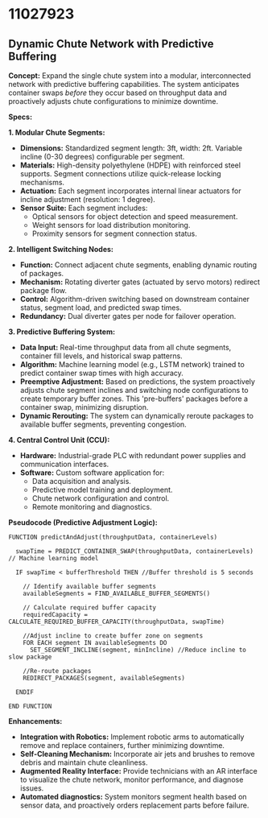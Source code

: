 # 11027923

## Dynamic Chute Network with Predictive Buffering

**Concept:** Expand the single chute system into a modular, interconnected network with predictive buffering capabilities. The system anticipates container swaps *before* they occur based on throughput data and proactively adjusts chute configurations to minimize downtime.

**Specs:**

**1. Modular Chute Segments:**

*   **Dimensions:** Standardized segment length: 3ft, width: 2ft.  Variable incline (0-30 degrees) configurable per segment.
*   **Materials:** High-density polyethylene (HDPE) with reinforced steel supports. Segment connections utilize quick-release locking mechanisms.
*   **Actuation:** Each segment incorporates internal linear actuators for incline adjustment (resolution: 1 degree).
*   **Sensor Suite:** Each segment includes:
    *   Optical sensors for object detection and speed measurement.
    *   Weight sensors for load distribution monitoring.
    *   Proximity sensors for segment connection status.

**2. Intelligent Switching Nodes:**

*   **Function:**  Connect adjacent chute segments, enabling dynamic routing of packages.
*   **Mechanism:** Rotating diverter gates (actuated by servo motors) redirect package flow.
*   **Control:**  Algorithm-driven switching based on downstream container status, segment load, and predicted swap times.
*   **Redundancy:**  Dual diverter gates per node for failover operation.

**3. Predictive Buffering System:**

*   **Data Input:** Real-time throughput data from all chute segments, container fill levels, and historical swap patterns.
*   **Algorithm:**  Machine learning model (e.g., LSTM network) trained to predict container swap times with high accuracy.
*   **Preemptive Adjustment:**  Based on predictions, the system proactively adjusts chute segment inclines and switching node configurations to create temporary buffer zones. This 'pre-buffers' packages before a container swap, minimizing disruption.
*   **Dynamic Rerouting:** The system can dynamically reroute packages to available buffer segments, preventing congestion.

**4. Central Control Unit (CCU):**

*   **Hardware:** Industrial-grade PLC with redundant power supplies and communication interfaces.
*   **Software:** Custom software application for:
    *   Data acquisition and analysis.
    *   Predictive model training and deployment.
    *   Chute network configuration and control.
    *   Remote monitoring and diagnostics.

**Pseudocode (Predictive Adjustment Logic):**

```
FUNCTION predictAndAdjust(throughputData, containerLevels)

  swapTime = PREDICT_CONTAINER_SWAP(throughputData, containerLevels) // Machine learning model

  IF swapTime < bufferThreshold THEN //Buffer threshold is 5 seconds

    // Identify available buffer segments
    availableSegments = FIND_AVAILABLE_BUFFER_SEGMENTS()

    // Calculate required buffer capacity
    requiredCapacity = CALCULATE_REQUIRED_BUFFER_CAPACITY(throughputData, swapTime)

    //Adjust incline to create buffer zone on segments
    FOR EACH segment IN availableSegments DO
      SET_SEGMENT_INCLINE(segment, minIncline) //Reduce incline to slow package

    //Re-route packages
    REDIRECT_PACKAGES(segment, availableSegments)

  ENDIF

END FUNCTION
```

**Enhancements:**

*   **Integration with Robotics:**  Implement robotic arms to automatically remove and replace containers, further minimizing downtime.
*   **Self-Cleaning Mechanism:**  Incorporate air jets and brushes to remove debris and maintain chute cleanliness.
*   **Augmented Reality Interface:**  Provide technicians with an AR interface to visualize the chute network, monitor performance, and diagnose issues.
*   **Automated diagnostics:** System monitors segment health based on sensor data, and proactively orders replacement parts before failure.
